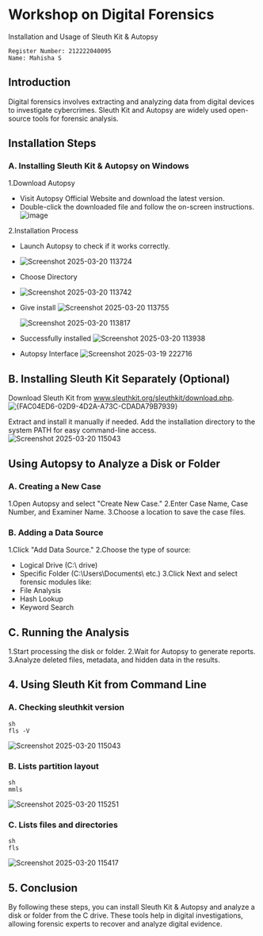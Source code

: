 
# Workshop on Digital Forensics
Installation and Usage of Sleuth Kit & Autopsy
```
Register Number: 212222040095
Name: Mahisha S
```
## Introduction
Digital forensics involves extracting and analyzing data from digital devices to investigate cybercrimes. Sleuth Kit and Autopsy are widely used open-source tools for forensic analysis.

## Installation Steps
### A. Installing Sleuth Kit & Autopsy on Windows
1.Download Autopsy
- Visit Autopsy Official Website and download the latest version.
- Double-click the downloaded file and follow the on-screen instructions.
  ![image](https://github.com/user-attachments/assets/d1e21009-871f-4bc3-9799-60ece667cae0)



2.Installation Process
- Launch Autopsy to check if it works correctly.
- ![Screenshot 2025-03-20 113724](https://github.com/user-attachments/assets/cb96e1fc-9f2d-4b6c-9d8e-6e603deabb32)
   

- Choose Directory
- ![Screenshot 2025-03-20 113742](https://github.com/user-attachments/assets/b0afd4a0-d933-4b22-a83d-da397b18320c)
  

- Give install
  ![Screenshot 2025-03-20 113755](https://github.com/user-attachments/assets/80078b24-50c2-4d69-88fe-79802f361ac0)

  ![Screenshot 2025-03-20 113817](https://github.com/user-attachments/assets/1a04187c-2010-4425-a8b6-9bd2f1745ea3)


- Successfully installed
  ![Screenshot 2025-03-20 113938](https://github.com/user-attachments/assets/f17ca1d6-abcd-4969-aaf1-6ab38ea63a03)


- Autopsy Interface
  ![Screenshot 2025-03-19 222716](https://github.com/user-attachments/assets/3f8dfb03-55b2-4553-8475-de3595a56ff0)

## B. Installing Sleuth Kit Separately (Optional)
Download Sleuth Kit from www.sleuthkit.org/sleuthkit/download.php.
![{FAC04ED6-02D9-4D2A-A73C-CDADA79B7939}](https://github.com/user-attachments/assets/216ff656-18eb-497f-a795-3ca4112e758c)

Extract and install it manually if needed.
Add the installation directory to the system PATH for easy command-line access.
![Screenshot 2025-03-20 115043](https://github.com/user-attachments/assets/6d1b8f6b-9719-470e-b8bb-dce3543e2ff4)
## Using Autopsy to Analyze a Disk or Folder
### A. Creating a New Case
1.Open Autopsy and select "Create New Case."
2.Enter Case Name, Case Number, and Examiner Name.
3.Choose a location to save the case files.
### B. Adding a Data Source
1.Click "Add Data Source."
2.Choose the type of source:
- Logical Drive (C:\ drive)
- Specific Folder (C:\Users\Documents\ etc.)
3.Click Next and select forensic modules like:
- File Analysis
- Hash Lookup
- Keyword Search
## C. Running the Analysis
1.Start processing the disk or folder.
2.Wait for Autopsy to generate reports.
3.Analyze deleted files, metadata, and hidden data in the results.
## 4. Using Sleuth Kit from Command Line
### A. Checking sleuthkit version
```
sh
fls -V
```
![Screenshot 2025-03-20 115043](https://github.com/user-attachments/assets/6d1b8f6b-9719-470e-b8bb-dce3543e2ff4)

### B.  Lists partition layout
```
sh
mmls
```
![Screenshot 2025-03-20 115251](https://github.com/user-attachments/assets/ed6046f7-06dc-47b9-9f59-a16e1751f938)

### C.  Lists files and directories
```
sh
fls
```
![Screenshot 2025-03-20 115417](https://github.com/user-attachments/assets/78fc4445-76db-40d0-a64b-2af1e4ccb7ab)

## 5. Conclusion
By following these steps, you can install Sleuth Kit & Autopsy and analyze a disk or folder from the C drive. These tools help in digital investigations, allowing forensic experts to recover and analyze digital evidence.

